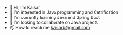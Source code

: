 - 👋 Hi, I’m Kaisar
- 👀 I’m interested in Java programming and Cetrification
- 🌱 I’m currently learning Java and Spring Boot
- 💞️ I’m looking to collaborate on Java projects
- 📫 How to reach me kaisarb@gmail.com

<!---
kaisarb/kaisarb is a ✨ special ✨ repository because its `README.md` (this file) appears on your GitHub profile.
You can click the Preview link to take a look at your changes.
--->
